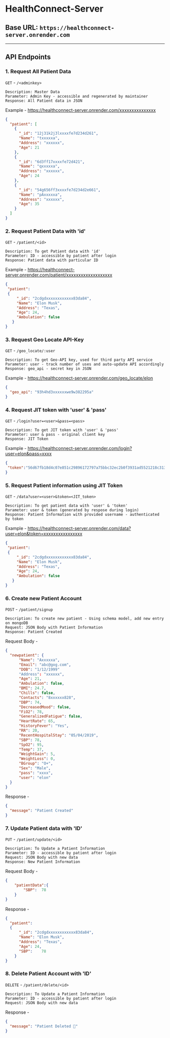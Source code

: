 # HealthConnect-Server

## Base URL: `https://healthconnect-server.onrender.com`

------------------------------------------------------------------------------------------------------------------

## API Endpoints

### 1. Request All Patient Data

`GET` - `/<adminkey>` 
```
Description: Master Data
Parameter: Admin Key - accessible and regenerated by maintainer 
Response: All Patient data in JSON
```
Example - https://healthconnect-server.onrender.com/xxxxxxxxxxxxxxx
```json
{
  "patient": [
    {
      "_id": "12j31k2j3lxxxxfe7d234d261",
      "Name": "txxxxxa",
      "Address": "xxxxxx",
      "Age": 21
    },
    {
      "_id": "6d3ff17xxxxfe72d421",
      "Name": "qxxxxxa",
      "Address": "xxxxxx",
      "Age": 24
    },
    {
      "_id": "54g656ff3xxxxfe7d234d2e661",
      "Name": "pAxxxxxa",
      "Address": "xxxxxx",
      "Age": 35
    }
  ]
}
```

### 2. Request Patient Data with 'id'

`GET` - `/patient/<id>`
```
Description: To get Patient data with 'id'
Parameter: ID - accessible by patient after login
Response: Patient data with particular ID
```
Example - https://healthconnect-server.onrender.com/patient/xxxxxxxxxxxxxxxxxxx

 ```json
{
  "patient": 
  {
      "_id": "2cdgdxxxxxxxxxxxx83da84",
      "Name": "Elon Musk",
      "Address": "Texas",
      "Age": 24,
      "Ambulation": false
    }
}
 ```


### 3. Request Geo Locate API-Key

`GET` - `/geo_locate/:user`
```
Description: To get Geo-API key, used for third party API service
Parameter: user - track number of uses and auto-update API accordingly
Response: geo_api - secret key in JSON
```
Example - https://healthconnect-server.onrender.com/geo_locate/elon

```json
{
  "geo_api": "93h4hd3xxxxxxwe9w382295a"
}
```

### 4. Request JIT token with 'user' & 'pass'

`GET` - `/login?user=<user>&pass=<pass>`
```
Description: To get JIT token with 'user' & 'pass'
Parameter: user & pass - original client key
Response: JIT Token
```
Example - https://healthconnect-server.onrender.com/login?user=elon&pass=xxxx

 ```json
{
  "token":"56d67fb18d4c07e851c29896172797a75bbc32ec2b0f3931ad5521218c3131e4"
}
 ```
 
### 5. Request Patient information using JIT Token

`GET` - `/data?user=<user>&token=<JIT_token>`
```
Description: To get patient data with 'user' & 'token'
Parameter: user & token (generated by respose during login)
Response: Patient Information with provided username - authenticated by token
```
Example - https://healthconnect-server.onrender.com/data?user=elon&token=xxxxxxxxxxxxxxxx

 ```json
{
  "patient": 
  {
      "_id": "2cdgdxxxxxxxxxxxx83da84",
      "Name": "Elon Musk",
      "Address": "Texas",
      "Age": 24,
      "Ambulation": false
    }
}
```

### 6. Create new Patient Account

`POST` - `/patient/signup`
```
Description: To create new patient - Using schema model, add new entry on mongoDB
Request: JSON Body with Patient Information
Response: Patient Created
```
Request Body -
```json
{
  "newpatient": {
      "Name": "Axxxxxa",
      "Email": "abc@gog.com",
      "DOB": "1/12/1999"
      "Address": "xxxxxx",
      "Age": 21,
      "Ambulation": false,
      "BMI": 24.7,
      "Chills": false,
      "Contacts": "8xxxxxx828",
      "DBP": 74,
      "DecreasedMood": false,
      "FiO2": 78,
      "GeneralizedFatigue": false,
      "HeartRate": 65,
      "HistoryFever": "Yes",
      "RR": 20,
      "RecentHospitalStay": "05/04/2019",
      "SBP": 78,
      "SpO2": 95,
      "Temp": 37,
      "WeightGain": 5,
      "WeightLoss": 0,
      "BGroup": "O+",
      "Sex": "Male",
      "pass": "xxxx",
      "user": "elon"
  }
}

```
Response - 
```json
{
  "message": "Patient Created"
}
```

### 7. Update Patient data with 'ID'

`PUT` - `/patient/update/<id>`
```
Description: To Update a Patient Information
Parameter: ID - accessible by patient after login
Request: JSON Body with new data
Response: New Patient Information
```
Request Body -
```json
{
    "patientData":{
        "SBP":	78
    }
}
```
Response - 
```json
{
  "patient": 
  {
      "_id": "2cdgdxxxxxxxxxxxx83da84",
      "Name": "Elon Musk",
      "Address": "Texas",
      "Age": 24,
      "SBP":	78
    }
}
```

### 8. Delete Patient Account with 'ID'

`DELETE` - `/patient/delete/<id>`
```
Description: To Update a Patient Information
Parameter: ID - accessible by patient after login
Request: JSON Body with new data
```
Response -
```json
{
  "message": "Patient Deleted 🔪"
}
```